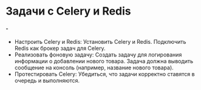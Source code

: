 # Задачи с Celery и Redis
#### - 
- Настроить Celery и Redis:
    Установить Celery и Redis.
    Подключить Redis как брокер задач для Celery.
- Реализовать фоновую задачу:
    Создать задачу для логирования информации о добавлении нового товара.
    Задача должна выводить сообщение на консоль (например, название нового товара).
- Протестировать Celery:
    Убедиться, что задачи корректно ставятся в очередь и выполняются.
